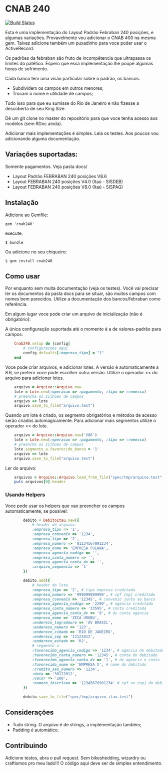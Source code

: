 # CNAB 240

[![Build Status](https://secure.travis-ci.org/eduardordm/cnab240.png)](http://travis-ci.org/eduardordm/cnab240)

Esta é uma implementação do Layout Padrão Febraban 240 posições, e algumas variações. Provavelmente vou adicionar o CNAB 400 na mesma gem. Talvez adicione também um puxadinho para voce poder usar o ActiveRecord.


Os padrões da febraban são fruto de incompêtencia que ultrapassa os limites do patético. Espero que essa implementação lhe poupe algumas horas de sofrimento. 

Cada banco tem uma visão particular sobre o padrão, os bancos:

- Subdividem os campos em outros menores;
- Trocam o nome e utilidade de campos;

Tudo isso para que eu sumisse do Rio de Janeiro e não fizesse a descoberta de seu King Size.

Dê um git clone no master do repositório para que voce tenha acesso aos modelos (sem RDoc ainda).


Adicionar mais implementações é simples. Leia os testes. Aos poucos vou adicionando alguma documentação.


## Variações suportadas:

Somente pagamentos. Veja pasta docs/ 

- Layout Padrão FEBRABAN 240 posições V8.6 
- Layout FEBRABAN 240 posições V4.0 (Itaú - SISDEB)
- Layout FEBRABAN 240 posições V8.0 (Itaú - SISPAG)


## Instalação

Adicione ao Gemfile:

    gem 'cnab240'

execute:

    $ bundle

Ou adicione no seu chiqueiro:

    $ gem install cnab240

## Como usar

Por enquanto sem muita documentação (veja os testes). Você vai precisar ler os documentos da pasta docs para se situar, são muitos campos com nomes bem parecidos. Utilize a documentação dos bancos/febraban como referência.


Em algum lugar voce pode criar um arquivo de inicialização (não é obrigatório):

A única configuração suportada até o momento é a de valores-padrão para campos:

```ruby
	Cnab240.setup do |config|
		# configuracoes aqui
		config.defaults[:empresa_tipo] = "1"
	end
```

Voce pode criar arquivos, e adicionar lotes. A versão é automaticamente a 8.6, se preferir voce pode escolher outra versão. Utilize o operador << do arquivo para adicionar lotes.

```ruby
	arquivo = Arquivo::Arquivo.new
	lote = Lote.new(:operacao => :pagamento, :tipo => :remessa)
	# preencha os zilhoes de campos
	arquivo << lote
	arquivo.save_to_file("arquivo.test")
```
Quando um lote é criado, os segmento obrigatórios e métodos de acesso serão criados automagicamente. Para adicionar mais segmentos utilize o operador << do lote.

```ruby
	arquivo = Arquivo::Arquivo.new('V86')
	lote = Lote.new(:operacao => :pagamento, :tipo => :remessa)
	# preencha os zilhoes de campos
	lote.segmento_a.favorecido_banco = '1'
	arquivo << lote
	arquivo.save_to_file("arquivo.test")
```

Ler do arquivo:

```ruby
	arquivos = Arquivo::Arquivo.load_from_file("spec/tmp/arquivo.test") # array de objetos Arquivo
	puts arquivos[0].header
```

### Usando Helpers

Voce pode usar os helpers que vao preencher os campos automaticamente, se possivel:

```ruby
		debito = DebitoItau.new({ 
			# header de arquivo
			:empresa_tipo => '1',
			:empresa_convenio => '1234',
			:empresa_tipo => '2',
			:empresa_numero => '01234567891234',
			:empresa_nome => 'EMPRESA FULANA',
			:empresa_agencia_codigo => '',
			:empresa_conta_numero => '',
			:empresa_agencia_conta_dv => '',
			:arquivo_sequencia => '1'
		})

		debito.add({
			# header do lote
			:empresa_tipo => '2', # tipo empresa creditada
			:empresa_numero => '999999999999', # cpf cnpj creditado
			:empresa_convenio => '12345', # convenio junto ao banco
			:empresa_agencia_codigo => '2290', # agencia creditada
			:empresa_conta_numero => '33595', # conta creditada
			:empresa_agencia_conta_dv => '9', # dv conta agencia
			:empresa_nome => 'ZECA URUBU',
			:endereco_logradouro => 'AV BRASIL',
			:endereco_numero => '123',
			:endereco_cidade => 'RIO DE JANEIRO',
			:endereco_cep => '12123412',
			:endereco_estado => 'RJ',
			# segmento a
			:favorecido_agencia_codigo => '1234', # agencia do debitado
			:favorecido_conta_numero => '12345', # conta do debitado
			:favorecido_agencia_conta_dv => '1', # dv agencia e conta
			:favorecido_nome => 'EMPRESA X', # nome do debitado
			:credito_seu_numero => '1234',
			:data => '30122012',
			:valor => '100',
			:numero_inscricao => '12345678901234' # cpf ou cnpj do debitado
		})

		debito.save_to_file("spec/tmp/arquivo_itau.test")
```
		
## Considerações

- Tudo string. O arquivo é de strings, a implementação também;
- Padding é automático.

## Contribuindo

Adicione testes, abra o pull request. Sem bikeshedding, wizardry ou craftismos pro meu lado!!! O código aqui deve ser de simples entendimento. 

